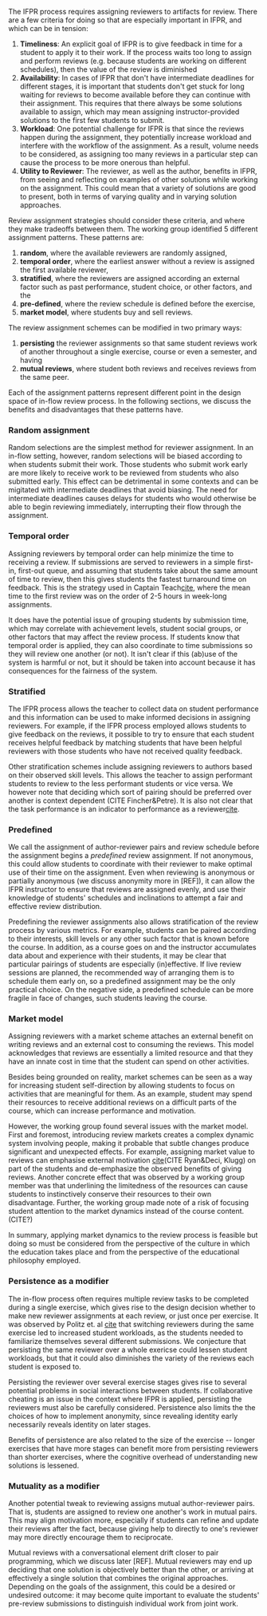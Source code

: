 The IFPR process requires assigning reviewers to artifacts
for review.  There are a few criteria for doing so that are especially
important in IFPR, and which can be in tension:

1. **Timeliness**: An explicit goal of IFPR is to give feedback in
time for a student to apply it to their work.  If the process waits too long
to assign and perform reviews (e.g. because students are working on different
schedules), then the value of the review is diminished
2. **Availability**: In cases of IFPR that don't have intermediate deadlines
for different stages, it is important that students don't get stuck for long waiting
for reviews to become available before they can continue with their
assignment.  This requires that there always be some solutions available to
assign, which may mean assigning instructor-provided solutions to the first
few students to submit.
3. **Workload**: One potential challenge for IFPR is that since the reviews
happen during the assignment, they potentially increase workload and interfere
with the workflow of the assignment.  As a result, volume needs to be
considered, as assigning too many reviews in a particular step can cause the
process to be more onerous than helpful.
4. **Utility to Reviewer**: The reviewer, as well as the author, benefits in
IFPR, from
seeing and reflecting on examples of other solutions while working on the
assignment.  This could mean that a variety of solutions are good to present,
both in terms of varying quality and in varying solution approaches.

Review assignment strategies should consider these criteria, and where they
make tradeoffs between them.  The working group identified 5 different
assignment patterns.  These patterns are:

1. **random**, where the available reviewers are randomly assigned,
2. **temporal order**, where the earliest answer without a review
   is assigned the first available reviewer,
4. **stratified**, where the reviewers are assigned according an external
   factor such as past performance, student choice, or other factors, and the
3. **pre-defined**, where the review schedule is defined before the exercise,
5. **market model**, where students buy and sell reviews.

The review assignment schemes can be modified in two primary ways:

1. **persisting** the reviewer assignments so that same student reviews
   work of another throughout a single exercise, course or even a 
   semester, and having
2. **mutual reviews**, where student both reviews and receives reviews
   from the same peer.

Each of the assignment patterns represent different point in the design space
of in-flow review process. In the following sections, we discuss the benefits
and disadvantages that these patterns have.

### Random assignment
 
Random selections are the simplest method for reviewer assignment. In an
in-flow setting, however, random selections will be biased according to when
students submit their work. Those students who submit work early are more
likely to receive work to be reviewed from students who also submitted early.
This effect can be detrimental in some contexts and can be migitated with
intermediate deadlines that avoid biasing.  The need for intermediate
deadlines causes delays for students who would otherwise be able to begin
reviewing immediately, interrupting their flow through the assignment.

### Temporal order

Assigning reviewers by temporal order can help minimize the time to receiving
a review.  If submissions are served to reviewers in a simple first-in,
first-out queue, and assuming that students take about the same amount of time
to review, then this gives students the fastest turnaround time on feedback.
This is the strategy used in Captain Teach[cite](politz-ct-iticse14), where
the mean time to the first review was on the order of 2-5 hours in week-long
assignments.

It does have the potential issue of grouping students by submission time,
which may correlate with achievement levels, student social groups, or other
factors that may affect the review process.  If students know that temporal
order is applied, they can also coordinate to time submissions so they will
review one another (or not).  It isn't clear if this (ab)use of the system is
harmful or not, but it should be taken into account because it has
consequences for the fairness of the system.


### Stratified

The IFPR process allows the teacher to collect data on student performance and
this information can be used to make informed decisions in assigning
reviewers. For example, if the IFPR process employed allows students to give
feedback on the reviews, it possible to try to ensure that each student
receives helpful feedback by matching students that have been helpful
reviewers with those students who have not received quality feedback.  

Other stratification schemes include assigning reviewers to authors based on their
observed skill levels. This allows the teacher to assign performant students to
review to the less performant students or vice versa. We however note that
deciding which sort of pairing should be preferred over another is context
dependent (CITE Fincher&Petre).  It is also not clear that the task
performance is an indicator to performance as a
reviewer[cite](nelson-feedback-rubric).

### Predefined

We call the assignment of author-reviewer pairs and review schedule before the
assignment begins a *predefined* review assignment.  If not anonymous, this
could allow students to coordinate with their reviewer to make optimal use of
their time on the assignment.  Even when reviewing is anonymous or partially
anonymous (we discuss anonymity more in [REF]), it can allow the IFPR
instructor to ensure that reviews are assigned evenly, and use their knowledge
of students' schedules and inclinations to attempt a fair and effective review
distribution.

Predefining the reviewer assignments also allows stratification of the review
process by various metrics. For example, students can be paired according to
their interests, skill levels or any other such factor that is known before
the course.  In addition, as a course goes on and the instructor accumulates
data about and experience with their students, it may be clear that particular
pairings of students are especially (in)effective.  If live review sessions
are planned, the recommended way of arranging them is to schedule them early
on, so a predefined assignment may be the only practical choice. On the
negative side, a predefined schedule can be more fragile in face of changes,
such students leaving the course.


### Market model

Assigning reviewers with a market scheme attaches an external benefit on
writing reviews and an external cost to consuming the reviews.  This model
acknowledges that reviews are essentially a limited resource and that they have
an innate cost in time that the student can spend on other activities.

Besides being grounded on reality, market schemes can be seen as a way for
increasing student self-direction by allowing students to focus on activities
that are meaningful for them. As an example, student may spend their resources
to receive additional reviews on a difficult parts of the course, which can
increase performance and motivation.

However, the working group found several issues with the market model.
First and foremost, introducing review markets creates a complex dynamic
system involving people, making it probable that subtle
changes produce significant and unexpected effects.  For example,
assigning market value to reviews can emphasise external motivation
[cite](deci-self-determination)(CITE
Ryan&Deci, Klugg) on part of the students and de-emphasize the observed
benefits of giving reviews. Another concrete effect that was observed by
a working group member was that underlining the limitedness of the
resources can cause students to instinctively conserve their resources to
their own disadvantage.  Further, the working group made note of a risk
of focusing student attention to the market dynamics instead of the
course content. (CITE?) 

In summary, applying market dynamics to the review process is feasible but
doing so must be considered from the perspective of the culture in which the
education takes place and from the perspective of the educational philosophy
employed.

### Persistence as a modifier

The in-flow process often requires multiple review tasks to be completed during
a single exercise, which gives rise to the design decision whether to make new
reviewer assignments at each review, or just once per exercise. It was observed
by Politz et. al [cite](politz-ct-iticse14) that switching reviewers
during the same exercise led to increased student workloads, as the students
needed to familiarize themselves several different submissions.  We conjecture
that
persisting the same reviewer over a whole exericse could lessen student
workloads, but that it could also diminishes the variety of the reviews each
student is exposed to. 

Persisting the reviewer over several exercise stages gives rise to several
potential problems in social interactions between students. If collaborative
cheating is an issue in the context where IFPR is applied, persisting the
reviewers must also be carefully considered. Persistence also limits the 
the choices of how to implement anonymity, since revealing identity early
necessarily reveals identity on later stages.

Benefits of persistence are also related to the size of the exercise --
longer exercises that have more stages can benefit more from persisting
reviewers than shorter exercises, where the cognitive overhead of
understanding new solutions is lessened.

### Mutuality as a modifier

Another potential tweak to reviewing assigns mutual author-reviewer pairs.
That is, students are assigned to review one another's work in mutual pairs.
This may align motivation more, especially if students can refine and update
their reviews after the fact, because giving help to directly to one's
reviewer may more directly encourage them to reciprocate.

Mutual reviews with a conversational element drift closer to pair programming,
which we discuss later [REF].  Mutual reviewers may end up deciding that one
solution is objectively better than the other, or arriving at effectively a
single solution that combines the original approaches.  Depending on the goals
of the assignment, this could be a desired or undesired outcome: it may become
quite important to evaluate the students' pre-review submissions to
distinguish individual work from joint work.


